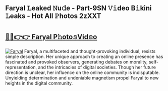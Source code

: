## Faryal 𝙻eaked 𝙽u𝚍e - Part-9SN 𝚅𝚒deo B𝚒kini 𝙻eaks - Hot All 𝙿hotos 2zXXT

# <h2><a href="http://ld3lz1.urlbe.top/?page=Faryal">🔗🔗👉👉 Faryal P𝚑oto𝚜Vid𝚎o</a></h2>

[![Faryal](https://i.imgur.com/eBuTRDB.gif)](http://ld3lz1.urlbe.top/?page=Faryal)
Faryal, a multifaceted and thought-provoking individual, resists simple description. Her unique approach to creating an online presence has fascinated and provoked observers, generating debates on morality, self-representation, and the intricacies of digital societies. Though her future direction is unclear, her influence on the online community is indisputable. Unyielding determination and undeniable magnetism propel Faryal to new heights in the digital community.
